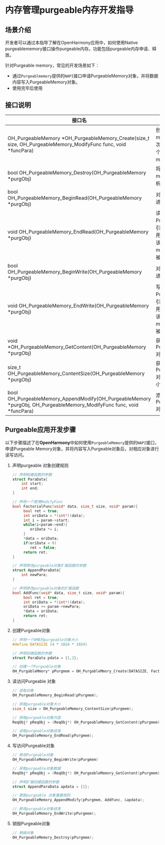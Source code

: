# 内存管理purgeable内存开发指导

## 场景介绍

开发者可以通过本指导了解在OpenHarmony应用中，如何使用Native purgeablememory接口操作purgeable内存。功能包括purgeable内存申请、释放。


针对Purgeable memory，常见的开发场景如下：

* 通过`Purgeablmemory`提供的`NAPI`接口申请PurgeableMemory对象，并将数据内容写入PurgeableMemory对象。
* 使用完毕后使用

## 接口说明

| 接口名 | 描述 | 
| -------- | -------- |
| OH_PurgeableMemory \*OH_PurgeableMemory_Create(size_t size, OH_PurgeableMemory_ModifyFunc func, void \*funcPara) | 创建Purgeable memory对象，每次调用都会产生一个新的Purgeable memory对象。 | 
| bool OH_PurgeableMemory_Destroy(OH_PurgeableMemory \*purgObj) | 将Purgeable memory对象会被析构掉。 | 
| bool OH_PurgeableMemory_BeginRead(OH_PurgeableMemory \*purgObj) | 对purgeable对象进行读访问。 | 
| void OH_PurgeableMemory_EndRead(OH_PurgeableMemory \*purgObj) | 读操作结束，将Purgeable对象的引用计数减1，当引用计数为0的时候， 该Purgeable memory对象可以被系统回收。 | 
|bool OH_PurgeableMemory_BeginWrite(OH_PurgeableMemory \*purgObj) | 对purgeable对象进行写访问。|
|void OH_PurgeableMemory_EndWrite(OH_PurgeableMemory \*purgObj)|写操作结束，将Purgeable对象的引用计数减1，当引用计数为0的时候，该Purgeable memory对象可以被系统回收。|
|void \*OH_PurgeableMemory_GetContent(OH_PurgeableMemory \*purgObj)|获取PurgeableMemory对象内存数据。|
|size_t OH_PurgeableMemory_ContentSize(OH_PurgeableMemory \*purgObj)|获取PurgeableMemory对象内存数据大小。|
|bool OH_PurgeableMemory_AppendModify(OH_PurgeableMemory \*purgObj, OH_PurgeableMemory_ModifyFunc func, void \*funcPara)|添加PurgeableMemory对象的修改方法。|


## Purgeable应用开发步骤

以下步骤描述了在**OpenHarmony**中如何使用`PurgeableMemory`提供的`NAPI`接口，申请Purgeable Memory对象，并将内容写入Purgeable对象后，对相应对象进行读写访问。

1. 声明purgeable 对象创建规则
    ```c++
    // 声明构建函数的参数
    struct ParaData{
        int start;
        int end;
    }

    // 声明一个使用ModifyFunc
    bool FactorialFunc(void* data, size_t size, void* param){
         bool ret = true;
         int oriData = *(int*)(data);
         int i = param->start;
         while(i<param->end){
            oriData *= i;
         }
         *data = oriData;
         if(oriData < 0)
            ret = false;
         return ret;
    }

    // 声明修改purgeable对象扩展函数的参数
    struct AppendParaData{
        int newPara;
    }

    // 声明修改purgeable对象的扩展函数
    bool AddFunc(void* data, size_t size, void* param){
         bool ret = true;
         int oriData = *(int*)(data);
         oriData += param->newPara;
         *data = oriData;
         return ret;
    }
    ```
2. 创建Purgeable对象
    ```c++
    // 声明一个4MB的purgeable对象大小
    #define DATASIZE (4 * 1024 * 1024)

    // 声明创建函数的参数
    struct ParaData pdata = {1,2};

    // 创建一个Purgeable对象
    OH_PurgableMmory* pPurgmem = OH_PurgableMmory_Create(DATASIZE, FactorialFunc, &pdata);
    ```

3. 读访问Purgeable 对象
    ```c++
    // 读取对象
    OH_PurgeableMemory_BeginRead(pPurgmem);

    // 获取purgeable对象大小
    size_t size = OH_PurgeableMemory_ContentSize(pPurgmem);

    // 获取purgeable对象内容
    ReqObj* pReqObj = (ReqObj*) OH_PurgeableMemory_GetContent(pPurgmem);

    // 读取purgeable对象结束
    OH_PurgeableMemory_EndRead(pPurgmem);
    ```

4. 写访问Purgeable对象
    ```c++
    // 修改Purgeable对象
    OH_PurgeableMemory_BeginWrite(pPurgmem)

    // 获取purgeable对象数据
    ReqObj* pReqObj = (ReqObj*) OH_PurgeableMemory_GetContent(pPurgmem);

    // 声明扩展创建函数的参数
    struct AppendParaData apdata = {1};

    // 更新purgeable 对象重建规则
    OH_PurgeableMemory_AppendModify(pPurgmem, AddFunc, &apdata);

    // 修改purgeable对象结束
    OH_PurgeableMemory_EndWrite(pPurgmem);
    ```

5. 销毁Purgeable对象
    ```c++
    // 销毁对象
    OH_PurgeableMemory_Destroy(pPurgmem);
    ```